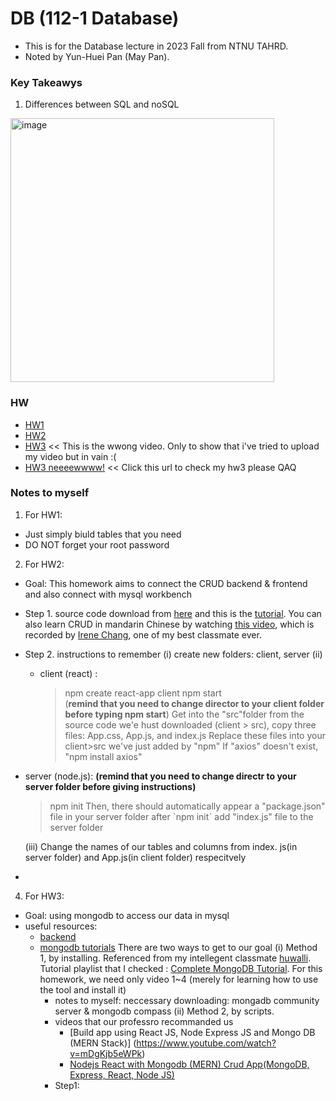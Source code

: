 # DB (112-1 Database)

- This is for the Database lecture in 2023 Fall from NTNU TAHRD.
- Noted by Yun-Huei Pan (May Pan).

### Key Takeawys
1. Differences between SQL and noSQL
<img width="422" alt="image" src="https://github.com/PYH1107/DB/assets/93831321/55940d5b-5a0f-4eda-b9fa-086379bf56d6">


### HW
- [HW1](https://youtu.be/9TLJht8OsqI)
- [HW2](https://youtu.be/ULseoQCwAoQ)
- [HW3](https://youtu.be/QphMNU3LydQ) << This is the wwong video. Only to show that i've tried to upload my video but in vain :( 
- [HW3 neeeewwww!]() << Click this url to check my hw3 please QAQ

### Notes to myself
1. For HW1:
  - Just simply biuld tables that you need
  - DO NOT forget your root password
2. For HW2:
  - Goal: This homework aims to connect the CRUD backend & frontend and also connect with mysql workbench
  - Step 1. source code download from [here](https://github.com/machadop1407/Simple-CRUD-React-Node-MySQL) and this is the [tutorial](https://www.youtube.com/watch?v=re3OIOr9dJI&t=0s). You can also learn CRUD in mandarin Chinese by watching [this video](https://www.youtube.com/watch?v=e98hQpi8Pac&t=186s), which is recorded by [Irene Chang](https://github.com/41071119H-Irene), one of my best classmate ever.
  - Step 2. instructions to remember
    (i) create new folders: client, server
    (ii)
    - client (react) :
      > npm create react-app client
      > npm start  
        (**remind that you need to change director to your client folder before typing npm start**)
      > Get into the "src"folder from the source code we'e hust downloaded (client > src), copy three files: App.css, App.js, and index.js
      > Replace these files into your client>src we've just added by "npm"
      > If "axios" doesn't exist, "npm install axios"
  - server (node.js):
      **(remind that you need to change directr to your server folder before giving instructions)**
      > npm init
      Then, there should automatically appear a "package.json" file in your server folder after ˋnpm initˋ
      > add "index.js" file to the server folder
      >
    (iii)
      Change the names of our tables and columns from index. js(in server folder) and App.js(in client folder) respecitvely
      
  - 
4. For HW3:
  - Goal: using mongodb to access our data in mysql
  - useful resources:
    - [backend](https://www.tutussfunny.com/mern-full-stack-complete-application-mongodb-express-react-node-js/)
    - [mongodb tutorials](https://www.youtube.com/watch?v=gDOKSgqM-bQ)
There are two ways to get to our goal
  (i) Method 1, by installing. Referenced from my intellegent classmate [huwalli](https://github.com/Huwalli).
      Tutorial playlist that I checked : [Complete MongoDB Tutorial](https://www.youtube.com/watch?v=ojKJqNQYaOI). For this homework, we need only video 1~4 (merely for learning how to use the tool and install it)
      - notes to myself: neccessary downloading: mongadb community server & mongodb compass
  (ii) Method 2, by scripts.
      - videos that our professro recommanded us
        - [Build app using React JS, Node Express JS and Mongo DB (MERN Stack)] (https://www.youtube.com/watch?v=mDgKjb5eWPk)
        - [Nodejs React with Mongodb (MERN) Crud App(MongoDB, Express, React, Node JS)](https://www.youtube.com/watch?v=DdzAr3TJKHg)
      - Step1: 
      
